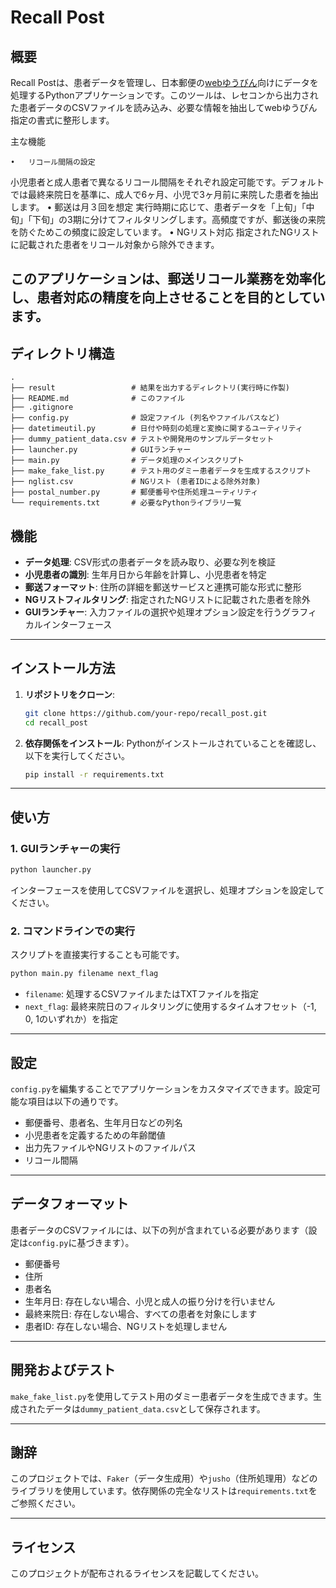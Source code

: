 
# Recall Post

## 概要

Recall Postは、患者データを管理し、日本郵便の[webゆうびん](https://webyubin.jpi.post.japanpost.jp/)向けにデータを処理するPythonアプリケーションです。このツールは、レセコンから出力された患者データのCSVファイルを読み込み、必要な情報を抽出してwebゆうびん指定の書式に整形します。

主な機能

	•	リコール間隔の設定
小児患者と成人患者で異なるリコール間隔をそれぞれ設定可能です。デフォルトでは最終来院日を基準に、成人で6ヶ月、小児で3ヶ月前に来院した患者を抽出します。
	•	郵送は月３回を想定
実行時期に応じて、患者データを「上旬」「中旬」「下旬」の3期に分けてフィルタリングします。高頻度ですが、郵送後の来院を防ぐためこの頻度に設定しています。
	•	NGリスト対応
指定されたNGリストに記載された患者をリコール対象から除外できます。

このアプリケーションは、郵送リコール業務を効率化し、患者対応の精度を向上させることを目的としています。
---

## ディレクトリ構造

```text
.
├── result                 # 結果を出力するディレクトリ(実行時に作製)
├── README.md              # このファイル
├── .gitignore
├── config.py              # 設定ファイル (列名やファイルパスなど)
├── datetimeutil.py        # 日付や時刻の処理と変換に関するユーティリティ
├── dummy_patient_data.csv # テストや開発用のサンプルデータセット
├── launcher.py            # GUIランチャー
├── main.py                # データ処理のメインスクリプト
├── make_fake_list.py      # テスト用のダミー患者データを生成するスクリプト
├── nglist.csv             # NGリスト (患者IDによる除外対象)
├── postal_number.py       # 郵便番号や住所処理ユーティリティ
└── requirements.txt       # 必要なPythonライブラリ一覧
```


## 機能

- **データ処理**: CSV形式の患者データを読み取り、必要な列を検証
- **小児患者の識別**: 生年月日から年齢を計算し、小児患者を特定
- **郵送フォーマット**: 住所の詳細を郵送サービスと連携可能な形式に整形
- **NGリストフィルタリング**: 指定されたNGリストに記載された患者を除外
- **GUIランチャー**: 入力ファイルの選択や処理オプション設定を行うグラフィカルインターフェース

---

## インストール方法

1. **リポジトリをクローン**:
   ```bash
   git clone https://github.com/your-repo/recall_post.git
   cd recall_post
   ```

2. **依存関係をインストール**:
   Pythonがインストールされていることを確認し、以下を実行してください。
   ```bash
   pip install -r requirements.txt
   ```

---

## 使い方

### 1. GUIランチャーの実行
```bash
python launcher.py
```
インターフェースを使用してCSVファイルを選択し、処理オプションを設定してください。

### 2. コマンドラインでの実行
スクリプトを直接実行することも可能です。
```bash
python main.py filename next_flag
```
- `filename`: 処理するCSVファイルまたはTXTファイルを指定  
- `next_flag`: 最終来院日のフィルタリングに使用するタイムオフセット（-1, 0, 1のいずれか）を指定

---

## 設定

`config.py`を編集することでアプリケーションをカスタマイズできます。設定可能な項目は以下の通りです。

- 郵便番号、患者名、生年月日などの列名
- 小児患者を定義するための年齢閾値
- 出力先ファイルやNGリストのファイルパス
- リコール間隔

---

## データフォーマット

患者データのCSVファイルには、以下の列が含まれている必要があります（設定は`config.py`に基づきます）。

- 郵便番号
- 住所
- 患者名
- 生年月日: 存在しない場合、小児と成人の振り分けを行いません
- 最終来院日: 存在しない場合、すべての患者を対象にします
- 患者ID: 存在しない場合、NGリストを処理しません

---

## 開発およびテスト

`make_fake_list.py`を使用してテスト用のダミー患者データを生成できます。生成されたデータは`dummy_patient_data.csv`として保存されます。

---

## 謝辞

このプロジェクトでは、`Faker`（データ生成用）や`jusho`（住所処理用）などのライブラリを使用しています。依存関係の完全なリストは`requirements.txt`をご参照ください。

---

## ライセンス

このプロジェクトが配布されるライセンスを記載してください。
